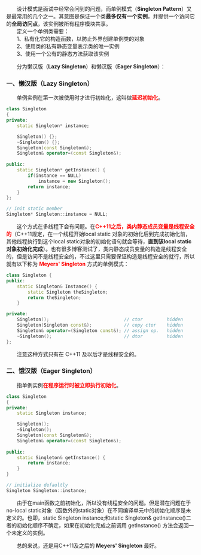 &emsp;&emsp;设计模式是面试中经常会问到的问题，而单例模式（**Singleton Pattern**）又是最常用的几个之一。其意图是保证一个类**最多仅有一个实例**，并提供一个访问它的**全局访问点**，该实例被所有程序模块共享。\
&emsp;&emsp;定义一个单例类需要：\
&emsp;&emsp;1、私有化它的构造函数，以防止外界创建单例类的对象\
&emsp;&emsp;2、使用类的私有静态变量表示类的唯一实例\
&emsp;&emsp;3、使用一个公有的静态方法获取该实例

&emsp;&emsp;分为懒汉版（**Lazy Singleton**）和懒汉版（**Eager Singleton**）：
### 一、懒汉版（Lazy Singleton）
&emsp;&emsp;单例实例在第一次被使用时才进行初始化，这叫做<font color=red>**延迟初始化**</font>。

```cpp
class Singleton
{
private:
	static Singleton* instance;

	Singleton() {};
	~Singleton() {};
	Singleton(const Singleton&);
	Singleton& operator=(const Singleton&);
	
public:
	static Singleton* getInstance() {
		if(instance == NULL) 
			instance = new Singleton();
		return instance;
	}
};

// init static member
Singleton* Singleton::instance = NULL;
```
&emsp;&emsp;这个方式在多线程下会有问题。在<font color=red>**C++11之后，类内静态成员变量是线程安全的**</font>（C++11规定，在一个线程开始local static 对象的初始化后到完成初始化前，其他线程执行到这个local static对象的初始化语句就会等待，**直到该local static 对象初始化完成**）。也有很多博客测试了，类内静态成员变量的构造是线程安全的，但是访问不是线程安全的，不过这里只需要保证构造是线程安全的就行，所以就有以下称为 <font color=red>**Meyers' Singleton**</font> 方式的单例模式：
```cpp
class Singleton {
public:
    static Singleton& Instance() {
        static Singleton theSingleton;
        return theSingleton;
    }

private:
    Singleton();                            // ctor 		hidden
    Singleton(Singleton const&);            // copy ctor 	hidden
    Singleton& operator=(Singleton const&); // assign op. 	hidden
    ~Singleton();                           // dtor 		hidden
};
```
&emsp;&emsp;注意这种方式只有在 C++11 及以后才是线程安全的。
### 二、饿汉版（Eager Singleton）
&emsp;&emsp;指单例实例<font color=red>**在程序运行时被立即执行初始化**</font>。
```cpp
class Singleton
{
private:
	static Singleton instance;

	Singleton();
	~Singleton();
	Singleton(const Singleton&);
	Singleton& operator=(const Singleton&);
	
public:
	static Singleton& getInstance() {
		return instance;
	}
}

// initialize defaultly
Singleton Singleton::instance;
```
&emsp;&emsp;由于在main函数之前初始化，所以没有线程安全的问题。但是潜在问题在于no-local static对象（函数外的static对象）在不同编译单元中的初始化顺序是未定义的。也即，static Singleton instance;和static Singleton& getInstance()二者的初始化顺序不确定，如果在初始化完成之前调用 getInstance() 方法会返回一个未定义的实例。

&emsp;&emsp;总的来说，还是用C++11及之后的 **Meyers' Singleton** 最好。
